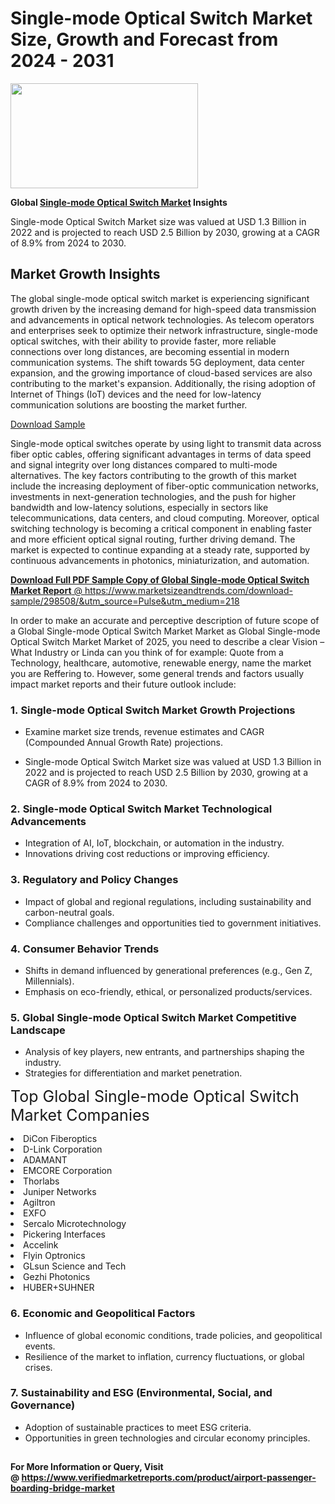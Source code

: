 <H1>Single-mode Optical Switch Market Size, Growth and Forecast from 2024 - 2031</H1><img class="aligncenter size-medium wp-image-584254" src="https://thirdeyenews.in/wp-content/uploads/2024/09/Global-Market-Research-300x168.jpeg" alt="" width="300" height="168" /><p><strong>Global&nbsp;<a href="https://www.marketsizeandtrends.com/download-sample/298508/&amp;utm_source=Pulse&amp;utm_medium=218">Single-mode Optical Switch Market</a> Insights</strong></p><p>Single-mode Optical Switch Market size was valued at USD 1.3 Billion in 2022 and is projected to reach USD 2.5 Billion by 2030, growing at a CAGR of 8.9% from 2024 to 2030.</p><p><h2>Market Growth Insights</h2> <p>The global single-mode optical switch market is experiencing significant growth driven by the increasing demand for high-speed data transmission and advancements in optical network technologies. As telecom operators and enterprises seek to optimize their network infrastructure, single-mode optical switches, with their ability to provide faster, more reliable connections over long distances, are becoming essential in modern communication systems. The shift towards 5G deployment, data center expansion, and the growing importance of cloud-based services are also contributing to the market's expansion. Additionally, the rising adoption of Internet of Things (IoT) devices and the need for low-latency communication solutions are boosting the market further.</p> <p><a href="#">Download Sample</a></p> <p>Single-mode optical switches operate by using light to transmit data across fiber optic cables, offering significant advantages in terms of data speed and signal integrity over long distances compared to multi-mode alternatives. The key factors contributing to the growth of this market include the increasing deployment of fiber-optic communication networks, investments in next-generation technologies, and the push for higher bandwidth and low-latency solutions, especially in sectors like telecommunications, data centers, and cloud computing. Moreover, optical switching technology is becoming a critical component in enabling faster and more efficient optical signal routing, further driving demand. The market is expected to continue expanding at a steady rate, supported by continuous advancements in photonics, miniaturization, and automation. <p><a href="#"></p><p><span class=""><strong>Download Full PDF Sample Copy of Global Single-mode Optical Switch Market Report</strong> @ <a href="https://www.marketsizeandtrends.com/download-sample/298508/&amp;utm_source=Pulse&amp;utm_medium=218" target="_blank">https://www.marketsizeandtrends.com/download-sample/298508/&amp;utm_source=Pulse&amp;utm_medium=218</a></span></p><p>In order to make an accurate and perceptive description of future scope of a Global&nbsp;Single-mode Optical Switch Market Market as Global&nbsp;Single-mode Optical Switch Market Market of 2025, you need to describe a clear Vision &ndash; What Industry or Linda can you think of for example: Quote from a Technology, healthcare, automotive, renewable energy, name the market you are Reffering to. However, some general trends and factors usually impact market reports and their future outlook include:</p><h3>1.&nbsp;<strong>Single-mode Optical Switch Market Growth Projections</strong></h3><ul><li>Examine market size trends, revenue estimates and CAGR (Compounded Annual Growth Rate) projections.</li><li><p>Single-mode Optical Switch Market size was valued at USD 1.3 Billion in 2022 and is projected to reach USD 2.5 Billion by 2030, growing at a CAGR of 8.9% from 2024 to 2030.</p></li></ul><h3>2.&nbsp;<strong>Single-mode Optical Switch Market Technological Advancements</strong></h3><ul><li>Integration of AI, IoT, blockchain, or automation in the industry.</li><li>Innovations driving cost reductions or improving efficiency.</li></ul><h3>3.&nbsp;<strong>Regulatory and Policy Changes</strong></h3><ul><li>Impact of global and regional regulations, including sustainability and carbon-neutral goals.</li><li>Compliance challenges and opportunities tied to government initiatives.</li></ul><h3>4.&nbsp;<strong>Consumer Behavior Trends</strong></h3><ul><li>Shifts in demand influenced by generational preferences (e.g., Gen Z, Millennials).</li><li>Emphasis on eco-friendly, ethical, or personalized products/services.</li></ul><h3>5.&nbsp;<strong>Global Single-mode Optical Switch Market Competitive Landscape</strong></h3><ul><li>Analysis of key players, new entrants, and partnerships shaping the industry.</li><li>Strategies for differentiation and market penetration.</li></ul><p data-pm-slice="1 1 []"><span style="color: inherit; font-family: inherit; font-size: 25px;">Top Global Single-mode Optical Switch Market Companies</span></p><div class="" data-test-id=""><p><li>DiCon Fiberoptics</li><li> D-Link Corporation</li><li> ADAMANT</li><li> EMCORE Corporation</li><li> Thorlabs</li><li> Juniper Networks</li><li> Agiltron</li><li> EXFO</li><li> Sercalo Microtechnology</li><li> Pickering Interfaces</li><li> Accelink</li><li> Flyin Optronics</li><li> GLsun Science and Tech</li><li> Gezhi Photonics</li><li> HUBER+SUHNER</li></p></div><h3>6.&nbsp;<strong>Economic and Geopolitical Factors</strong></h3><ul><li>Influence of global economic conditions, trade policies, and geopolitical events.</li><li>Resilience of the market to inflation, currency fluctuations, or global crises.</li></ul><h3>7.&nbsp;<strong>Sustainability and ESG (Environmental, Social, and Governance)</strong></h3><ul><li>Adoption of sustainable practices to meet ESG criteria.</li><li>Opportunities in green technologies and circular economy principles.</li></ul><h2><strong style="font-size: 14px;">For More Information or Query, Visit @&nbsp;</strong><a style="background-color: #ffffff; font-size: 14px;" href="https://www.marketsizeandtrends.com/report/single-mode-optical-switch-market/" target="_blank">https://www.verifiedmarketreports.com/product/airport-passenger-boarding-bridge-market</a></h2>
